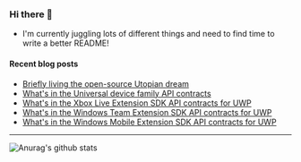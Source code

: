 ### Hi there 👋

- I'm currently juggling lots of different things and need to find time to write a better README!

<!--
**mrlacey/mrlacey** is a ✨ _special_ ✨ repository because its `README.md` (this file) appears on your GitHub profile.

Here are some ideas to get you started:

- 🔭 I’m currently working on ...
- 🌱 I’m currently learning ...
- 👯 I’m looking to collaborate on ...
- 🤔 I’m looking for help with ...
- 💬 Ask me about ...
- 📫 How to reach me: ...
- 😄 Pronouns: ...
- ⚡ Fun fact: ...
-->

#### Recent blog posts
<!-- BLOG-POST-LIST:START -->
- [Briefly living the open-source Utopian dream](http://feedproxy.google.com/~r/MattLacey/~3/izpqY9GGn7w/briefly-living-open-source-utopian-dream.html)
- [What's in the Universal device family API contracts](http://feedproxy.google.com/~r/MattLacey/~3/plEC-cmOQeI/whats-in-universal-device-family-api.html)
- [What's in the Xbox Live Extension SDK API contracts for UWP](http://feedproxy.google.com/~r/MattLacey/~3/J3rKHaWALH0/whats-in-xbox-live-extension-sdk-api.html)
- [What's in the Windows Team Extension SDK API contracts for UWP](http://feedproxy.google.com/~r/MattLacey/~3/M5NuLoEkbtY/whats-in-windows-team-extension-sdk-api.html)
- [What's in the Windows Mobile Extension SDK API contracts for UWP](http://feedproxy.google.com/~r/MattLacey/~3/XFq1VQZOXco/whats-in-windows-mobile-extension-sdk.html)
<!-- BLOG-POST-LIST:END -->

---

![Anurag's github stats](https://github-readme-stats.vercel.app/api?username=mrlacey&count_private=true&show_icons=true)
